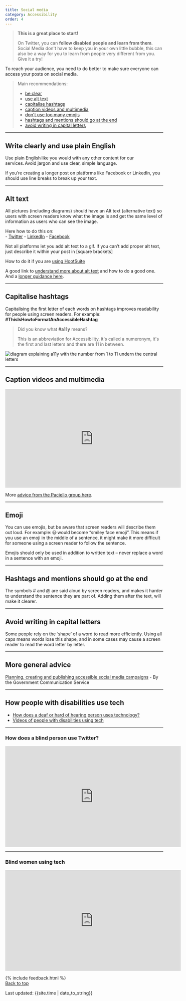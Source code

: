 ```yaml
---
title: Social media
category: Accessibility
order: 4
---
```


> **This is a great place to start!**
>
> On Twitter, you can **follow disabled people and learn from them**. 
> Social Media don't have to keep you in your own little bubble, this can also be a way for you to learn from people very different from you. Give it a try!

To reach your audience, you need to do better to make sure everyone can access your posts on social media. 

<blockquote class="info">
  <p style="margin-bottom: 0">Main recommendations:</p>
  <ul>
    <li><a href="#write-clearly-and-use-plain-english">be clear</a></li>
    <li><a href="#alt-text">use alt text</a></li>
    <li><a href="#capitalise-hashtags">capitalise hashtags</a></li>
    <li><a href="#caption-videos-and-multimedia">caption videos and multimedia</a></li>
    <li><a href="#emoji">don't use too many emojis</a></li>
    <li><a href="#hashtags-and-mentions-should-go-at-the-end">hashtags and mentions should go at the end</a></li>
    <li><a href="#avoid-writing-in-capital-letters">avoid writing in capital letters</a></li>
 </ul>
</blockquote>

<hr class="big">

## Write clearly and use plain English 

Use plain English like you would with any other content for our services. Avoid jargon and use clear, simple language.  

If you’re creating a longer post on platforms like Facebook or LinkedIn, you should use line breaks to break up your text.  

<hr class="big">

## Alt text
All pictures (including diagrams) should have an Alt text (alternative text)  so users with screen readers know what the image is and get the same level of information as users who can see the image. 

<p style="margin-bottom: 0">Here how to do this on:</p>
- <a href="https://help.twitter.com/en/using-twitter/picture-descriptions" target="_blank">Twitter</a>
- <a href="https://www.linkedin.com/help/linkedin/answer/109799" target="_blank">LinkedIn</a>
- <a href="https://www.facebook.com/help/214124458607871" target="_blank">Facebook</a>

Not all platforms let you add alt text to a gif. If you can’t add proper alt text, just describe it within your post in [square brackets]

How to do it if you are <a href="https://help.hootsuite.com/hc/en-us/articles/204586000-Attach-images-to-messages#3" target="_blank">using HootSuite</a>

A good link to <a href="https://axesslab.com/alt-texts/" target="_blank">understand more about alt text</a> and how to do a good one. And a <a href="https://webaim.org/techniques/alttext/" target="_blank">longer guidance here</a>.

<hr class="big">

## Capitalise hashtags
Capitalising the first letter of each words on hashtags improves readability for people using screen readers.
For example: **#ThisIsHowtoFormatAnAccessibleHashtag**

> Did you know what **#a11y** means? 
>
> This is an abbreviation for Accessibility, it's called a numeronym, it's the first and last letters and there are 11 in between.

![diagram explaining a11y with the number from 1 to 11 undern the central letters](/inclusion/accessibility/files/a11y.png)

<hr class="big">

## Caption videos and multimedia

<iframe title="Creating captions and subtitles" width="560" height="315" src="https://www.youtube.com/embed/LCZ-cxfxzvk" frameborder="0" allow="accelerometer; autoplay; encrypted-media; gyroscope; picture-in-picture" allowfullscreen></iframe>

More <a href="https://developer.paciellogroup.com/blog/2019/07/captions-and-transcripts-and-audio-descriptions-oh-my" target="_blank">advice from the Paciello group here</a>.

<hr class="big">

## Emoji
You can use emojis, but be aware that screen readers will describe them out loud. For example: 😃 would become “smiley face emoji”. This means if you use an emoji in the middle of a sentence, it might make it more difficult for someone using a screen reader to follow the sentence.  

Emojis should only be used in addition to written text – never replace a word in a sentence with an emoji.  

<hr class="big">

## Hashtags and mentions should go at the end
The symbols # and @ are said aloud by screen readers, and makes it harder to understand the sentence they are part of. Adding them after the text, will make it clearer.

<hr class="big">

## Avoid writing in capital letters
Some people rely on the ‘shape’ of a word to read more efficiently. Using all caps means words lose this shape, and in some cases may cause a screen reader to read the word letter by letter.  

<hr class="big">

## More general advice
<a href="https://gcs.civilservice.gov.uk/guidance/digital-communication/planning-creating-and-publishing-accessible-social-media-campaigns" target="_blank">Planning, creating and publishing accessible social media campaigns</a> - By the Government Communication Service

<hr class="big">

## How people with disabilities use tech

- <a href="https://www.levelaccess.com/understanding-assistive-technology-how-does-a-deaf-or-hard-of-hearing-person-use-technology/" target="_blank">How does a deaf or hard of hearing person uses technology?</a>
- <a href="https://axesslab.com/tech-youtubers/" target="_blank">Videos of people with disabilities using tech</a>

<hr class="big">

### How does a blind person use Twitter?
<iframe title="Using Twitter with a Screen Reader and VoiceOver" width="560" height="322" src="https://www.youtube.com/embed/DgLLti7pCZ0" frameborder="0" allow="accelerometer; autoplay; encrypted-media; gyroscope; picture-in-picture" allowfullscreen></iframe>

<hr class="big">

### Blind women using tech
<iframe title="Some blind women use tech" width="560" height="322" src="https://www.youtube.com/embed/pjb-EbBvikw" frameborder="0" allow="accelerometer; autoplay; encrypted-media; gyroscope; picture-in-picture" allowfullscreen></iframe>

{% include feedback.html %}
<br>
<a href="#" class="button">Back to top</a>

<div>Last updated: {{site.time | date_to_string}}</div>

<!-- 
<a href="" target="_blank"></a>
<p style="margin-bottom: 0">
-->